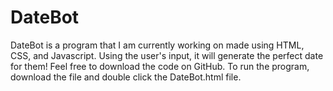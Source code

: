 # DateBot

DateBot is a program that I am currently working on made using HTML, CSS, and Javascript. 
Using the user's input, it will generate the perfect date for them! Feel free to download the code on GitHub. 
To run the program, download the file and double click the DateBot.html file.
